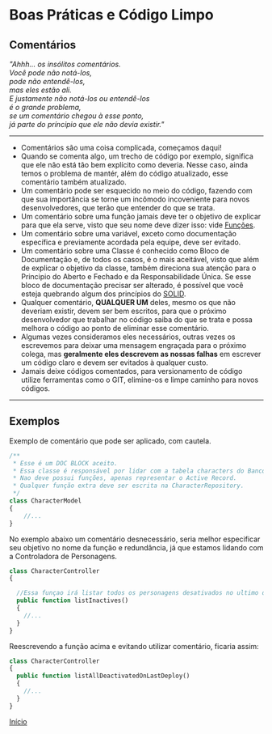 # Boas Práticas e Código Limpo

## Comentários

*"Ahhh... os insólitos comentários.  
Você pode não notá-los,  
pode não entendê-los,  
mas eles estão ali.  
E justamente não notá-los ou entendê-los  
é o grande problema,  
se um comentário chegou à esse ponto,  
já parte do príncipio que ele não devia existir."*  

--------------------------------

- Comentários são uma coisa complicada, começamos daqui!
- Quando se comenta algo, um trecho de código por exemplo, significa que ele não está tão bem explícito como deveria. Nesse caso, ainda temos o problema de mantér, além do código atualizado, esse comentário também atualizado.
- Um comentário pode ser esquecido no meio do código, fazendo com que sua importância se torne um incômodo incoveniente para novos desenvolvedores, que terão que entender do que se trata.
- Um comentário sobre uma função jamais deve ter o objetivo de explicar para que ela serve, visto que seu nome deve dizer isso: vide [Funções](Funcoes.md).
- Um comentário sobre uma variável, exceto como documentação específica e previamente acordada pela equipe, deve ser evitado.
- Um comentário sobre uma Classe é conhecido como Bloco de Documentação e, de todos os casos, é o mais aceitável, visto que além de explicar o objetivo da classe, também direciona sua atenção para o Principio do Aberto e Fechado e da Responsabilidade Única. Se esse bloco de documentação precisar ser alterado, é possível que você esteja quebrando algum dos princípios do [SOLID](SOLID.md).
- Qualquer comentário, **QUALQUER UM** deles, mesmo os que não deveriam existir, devem ser bem escritos, para que o próximo desenvolvedor que trabalhar no código saiba do que se trata e possa melhora o código ao ponto de eliminar esse comentário.
- Algumas vezes consideramos eles necessários, outras vezes os escrevemos para deixar uma mensagem engraçada para o próximo colega, mas **geralmente eles descrevem as nossas falhas** em escrever um código claro e devem ser evitados à qualquer custo.
- Jamais deixe códigos comentados, para versionamento de código utilize ferramentas como o GIT, elimine-os e limpe caminho para novos códigos.  

--------------------------------

## Exemplos

Exemplo de comentário que pode ser aplicado, com cautela.

```PHP
/**
 * Esse é um DOC BLOCK aceito.
 * Essa classe é responsável por lidar com a tabela characters do Banco de Dados
 * Nao deve possui funções, apenas representar o Active Record.
 * Qualquer função extra deve ser escrita na CharacterRepository.
 */
class CharacterModel
{
    //...
}
```

No exemplo abaixo um comentário desnecessário, seria melhor especificar seu objetivo no nome da função e redundância, já que estamos lidando com a Controladora de Personagens.

```PHP
class CharacterController
{

  //Essa funçao irá listar todos os personagens desativados no ultimo deploy.
  public function listInactives()
  {
    //...
  }
}
```

Reescrevendo a função acima e evitando utilizar comentário, ficaria assim:

```PHP
class CharacterController
{
  public function listAllDeactivatedOnLastDeploy()
  {
    //...
  }
}
```

[Início](PHP.md)
